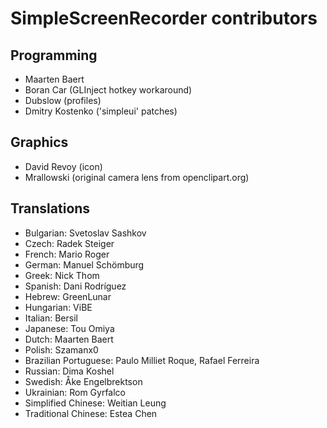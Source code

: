 SimpleScreenRecorder contributors
=================================

Programming
-----------

- Maarten Baert
- Boran Car (GLInject hotkey workaround)
- Dubslow (profiles)
- Dmitry Kostenko ('simpleui' patches)

Graphics
--------

- David Revoy (icon)
- Mrallowski (original camera lens from openclipart.org)

Translations
------------

- Bulgarian: Svetoslav Sashkov
- Czech: Radek Steiger
- French: Mario Roger
- German: Manuel Schömburg
- Greek: Nick Thom
- Spanish: Dani Rodríguez
- Hebrew: GreenLunar
- Hungarian: ViBE
- Italian: Bersil
- Japanese: Tou Omiya
- Dutch: Maarten Baert
- Polish: Szamanx0
- Brazilian Portuguese: Paulo Milliet Roque, Rafael Ferreira
- Russian: Dima Koshel
- Swedish: Åke Engelbrektson
- Ukrainian: Rom Gyrfalco
- Simplified Chinese: Weitian Leung
- Traditional Chinese: Estea Chen
